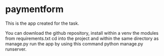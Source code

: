 # paymentform

This is the app created for the task.

You can download the github repository, install within a venv the modules from requirements.txt 
cd into the project and within the same directory as manage.py run the app by using this command python manage.py runserver.
